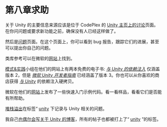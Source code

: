 # 第八章求助

关于 Unity 的主要信息来源应该是位于 CodePlex 的 [Unity 主页上的](http://unity.codeplex.com/discussions)[讨论](http://unity.codeplex.com/discussions)页面。在你问问题或要求新功能之前，确保没有人已经这样做了。

然后是[问题](http://unity.codeplex.com/workitem/list/basic)页面。在这个页面上，你可以看到 bug 报告，跟踪它们的进展，甚至可以提出你自己的问题。

类库参考可以在微软的[网站](http://msdn.microsoft.com/en-us/library/dn170424.aspx)上找到。

[模式&实践](http://unity.codeplex.com/workitem/list/basic)小组在他们的网站上有两本免费的电子书: [*与 Unity 的依赖注入*](http://unity.codeplex.com/documentation) 仅涵盖版本 2，但是 [*微软 Unity 开发者指南*](http://unity.codeplex.com/downloads/get/668970) 已经涵盖了版本 3。你也可以从你喜欢的商店获得 [*与 Unity*](http://unity.codeplex.com/documentation) 的依赖注入硬拷贝。

微软在他们的[网站](http://www.microsoft.com/en-us/download/details.aspx?id=38788)上发布了一些快速入门示例代码。看一看样品，看看它们是否能有所帮助。

[堆栈溢出](http://stackoverflow.com/questions/tagged/unity)在标签“ [unity](http://stackoverflow.com/questions/tagged/unity) 下记录与 Unity 相关的问题。

我自己[也偶尔会写关于 Unity 的博客](http://weblogs.asp.net/ricardoperes/Tags/Unity)，所有的帖子也都被打上了“ [unity](http://weblogs.asp.net/ricardoperes/Tags/Unity) ”的标签。